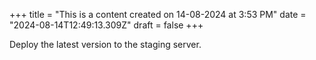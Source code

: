 +++
title = "This is a content created on 14-08-2024 at 3:53 PM"
date = "2024-08-14T12:49:13.309Z"
draft = false
+++

  Deploy the latest version to the staging server.
        